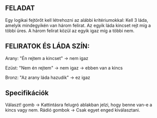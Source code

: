 ## FELADAT

Egy logikai fejtörőt kell létrehozni az alábbi kritériumokkal: 
Kell 3 láda, amelyik mindegyikén van három felirat.
Az egyik láda kincset rejt míg a többi üres. 
A három felirat közül az egyik igaz míg a többi nem.

## FELIRATOK ÉS LÁDA SZÍN:

Arany: "Én rejtem a kincset" -> nem igaz

Ezüst: "Nem én rejtem" -> nem igaz -> ebben van a kincs

Bronz: "Az arany láda hazudik" -> ez igaz

## Specifikációk 

Választ! gomb -> Kattintásra felugró ablakban jelzi, hogy benne van-e a kincs vagy nem.
Rádió gombok -> Csak egyet enged kiválasztani.

  
  
 
